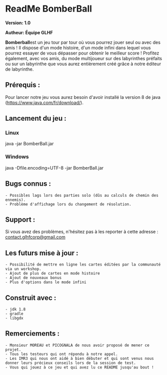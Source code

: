 # 		ReadMe BomberBall

**Version: 1.0**

**Autheur: Équipe GLHF**

**Bomberball**est un jeu tour par tour où vous pourrez jouer seul ou avec des amis ! Il dispose d'un mode histoire, d'un mode infini dans lequel vous pourrez essayer de vous dépasser pour obtenir le meilleur score !
Profitez également, avec vos amis, du mode multijoueur sur des labyrinthes préfaits ou sur un labyrinthe que vous aurez entièrement créé grâce à notre éditeur de labyrinthe.

## Prérequis :
Pour lancer notre jeu vous aurez besoin d'avoir installé la version 8 de java (https://www.java.com/fr/download/).
​				                                                         
## Lancement du jeu :

### Linux

java -jar BomberBall.jar

###	Windows

java -Dfile.encoding=UTF-8 -jar BomberBall.jar

## Bugs connus :

	- Possibles lags lors des parties solo (dûs au calculs de chemin des ennemis).
	- Problème d'affichage lors du changement de résolution.

## Support :

Si vous avez des problèmes, n'hésitez pas à les reporter à cette adresse : contact.glhfcorp@gmail.com

## Les futurs mise à jour :

	- Possibilité de mettre en ligne les cartes éditées par la communauté via un workshop.
	- Ajout de plus de cartes en mode histoire
	- Ajout de nouveaux bonus
	- Plus d'options dans le mode infini


## Construit avec :

	- jdk 1.8
	- gradle
	- libgdx

## Remerciements :

	- Monsieur MOREAU et PICOGNALA de nous avoir proposé de mener ce projet.
	- Tous les testeurs qui ont répondu à notre appel.
	- Les IMR3 qui nous ont aidé à bien débuter et qui sont venus nous donner leurs précieux conseils lors de la session de test.
	- Vous qui jouez à ce jeu et qui avez lu ce README jusqu'au bout !

